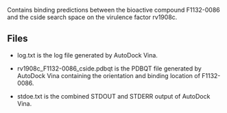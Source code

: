 Contains binding predictions between the bioactive compound F1132-0086 and the cside search space on the virulence factor rv1908c.

## Files

- log.txt is the log file generated by AutoDock Vina.

- rv1908c_F1132-0086_cside.pdbqt is the PDBQT file generated by AutoDock Vina containing the orientation and binding location of F1132-0086.

- stdoe.txt is the combined STDOUT and STDERR output of AutoDock Vina.

